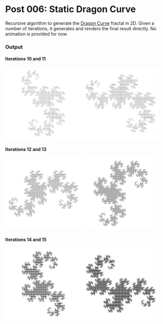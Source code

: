 # Post 006: Static Dragon Curve

Recursive algorithm to generate the [Dragon Curve](https://en.wikipedia.org/wiki/Dragon_curve) fractal in 2D.
Given a number of iterations, it generates and renders the final result directly. No animation is provided for now.

### Output
#### Iterations 10 and 11
<img src="doc/dc_10.png" width="48%"> <img src="doc/dc_11.png" width="48%">

#### Iterations 12 and 13
<img src="doc/dc_12.png" width="48%"> <img src="doc/dc_13.png" width="48%">

#### Iterations 14 and 15
<img src="doc/dc_14.png" width="48%"> <img src="doc/dc_15.png" width="48%">

